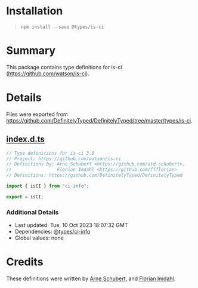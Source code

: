 # Installation
> `npm install --save @types/is-ci`

# Summary
This package contains type definitions for is-ci (https://github.com/watson/is-ci).

# Details
Files were exported from https://github.com/DefinitelyTyped/DefinitelyTyped/tree/master/types/is-ci.
## [index.d.ts](https://github.com/DefinitelyTyped/DefinitelyTyped/tree/master/types/is-ci/index.d.ts)
````ts
// Type definitions for is-ci 3.0
// Project: https://github.com/watson/is-ci
// Definitions by: Arne Schubert <https://github.com/atd-schubert>,
//                 Florian Imdahl <https://github.com/ffflorian>
// Definitions: https://github.com/DefinitelyTyped/DefinitelyTyped

import { isCI } from "ci-info";

export = isCI;

````

### Additional Details
 * Last updated: Tue, 10 Oct 2023 18:07:32 GMT
 * Dependencies: [@types/ci-info](https://npmjs.com/package/@types/ci-info)
 * Global values: none

# Credits
These definitions were written by [Arne Schubert](https://github.com/atd-schubert), and [Florian Imdahl](https://github.com/ffflorian).
